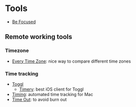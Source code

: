 # Tools

- [Be Focused](https://xwavesoft.com/be-focused-pro-for-iphone-ipad-mac-os-x.html)

## Remote working tools

### Timezone

- [Every Time Zone](https://everytimezone.com): nice way to compare different time zones

### Time tracking

- [Toggl](https://toggl.com/)
  - [Timery](https://timeryapp.com/): best iOS client for Toggl
- [Timing](https://timingapp.com/): automated time tracking for Mac
- [Time Out](https://www.dejal.com/timeout/): to avoid burn out

